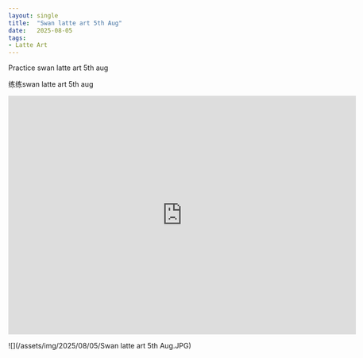 ```yaml
---
layout: single
title:  "Swan latte art 5th Aug"
date:   2025-08-05
tags:
- Latte Art
---
```


Practice swan latte art 5th aug

练练swan latte art 5th aug

<div class="embed-container">
  <iframe
      src="https://www.youtube.com/embed/8GVgrd6WvrM"
      width="700"
      height="480"
      frameborder="0"
      allowfullscreen="true">
  </iframe>
</div>

![](/assets/img/2025/08/05/Swan latte art 5th Aug.JPG)
